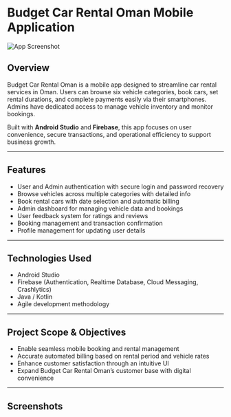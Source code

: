 # Budget Car Rental Oman Mobile Application

![App Screenshot](path/to/screenshot.png)

## Overview

Budget Car Rental Oman is a mobile app designed to streamline car rental services in Oman. Users can browse six vehicle categories, book cars, set rental durations, and complete payments easily via their smartphones. Admins have dedicated access to manage vehicle inventory and monitor bookings.

Built with **Android Studio** and **Firebase**, this app focuses on user convenience, secure transactions, and operational efficiency to support business growth.

---

## Features

- User and Admin authentication with secure login and password recovery  
- Browse vehicles across multiple categories with detailed info  
- Book rental cars with date selection and automatic billing  
- Admin dashboard for managing vehicle data and bookings  
- User feedback system for ratings and reviews  
- Booking management and transaction confirmation  
- Profile management for updating user details  

---

## Technologies Used

- Android Studio  
- Firebase (Authentication, Realtime Database, Cloud Messaging, Crashlytics)  
- Java / Kotlin  
- Agile development methodology  

---

## Project Scope & Objectives

- Enable seamless mobile booking and rental management  
- Accurate automated billing based on rental period and vehicle rates  
- Enhance customer satisfaction through an intuitive UI  
- Expand Budget Car Rental Oman’s customer base with digital convenience  

---

## Screenshots
